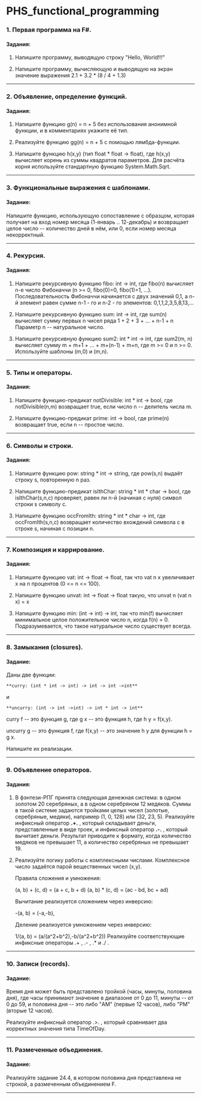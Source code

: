# PHS_functional_programming

### 1. Первая программа на F#.
####  Задания:

1. Напишите программу, выводящую строку "Hello, World!!!"

2. Напишите программу, вычисляющую и выводящую на экран значение выражения 2.1 + 3.2 * (8 / 4 + 1.3)

----
### 2. Объявление, определение функций.
#### Задания: 

1. Напишите функцию g(n) = n + 5 без использования анонимной функции, и в комментариях укажите её тип.

2. Реализуйте функцию gg(n) = n + 5 с помощью лямбда-функции.

3. Напишите функцию h(x,y) (тип float * float -> float), где h(x,y) вычисляет корень из суммы квадратов параметров. Для расчёта корня используйте стандартную функцию System.Math.Sqrt.
---

### 3. Функциональные выражения с шаблонами.
#### Задание:

Напишите функцию, использующую сопоставление с образцом, которая получает на вход номер месяца (1-январь .. 12-декабрь) и возвращает целое число -- количество дней в нём, или 0, если номер месяца некорректный.

---
### 4. Рекурсия.
#### Задания:

1. Напишите рекурсивную функцию fibo: int -> int, где fibo(n) вычисляет n-е число Фибоначчи (n >= 0, fibo(0)=0, fibo(1)=1, ...). Последовательность Фибоначчи начинается с двух значений 0,1, а n-й элемент равен сумме n-1 - го и n-2 - го элементов: 0,1,1,2,3,5,8,13,...

2. Напишите рекурсивную функцию sum: int -> int, где sum(n) вычисляет сумму первых n чисел ряда 1 + 2 + 3 + ... + n-1 + n
Параметр n -- натуральное число.

3. Напишите рекурсивную функцию sum2: int * int -> int, где sum2(m, n) вычисляет сумму m + m+1 + ... + m+(n-1) + m+n, где m >= 0 и n >= 0.
Используйте шаблоны (m,0) и (m,n).

----

### 5. Типы и операторы.
#### Задания:

1. Напишите функцию-предикат notDivisible: int * int -> bool, где notDivisible(n,m) возвращает true, если число n -- делитель числа m.

2. Напишите функцию-предикат prime: int -> bool, где prime(n) возвращает true, если n -- простое число.

----

### 6. Символы и строки.
#### Задания:

1. Напишите функцию pow: string * int -> string, где pow(s,n) выдаёт строку s, повторенную n раз.

2. Напишите функцию-предикат isIthChar: string * int * char -> bool, где isIthChar(s,n,c) проверяет, равен ли n-й (начиная с нуля) символ строки s символу c.

3. Напишите функцию occFromIth: string * int * char -> int, где occFromIth(s,n,c) возвращает количество вхождений символа с в строке s, начиная с позиции n.

----

### 7. Композиция и каррирование.
#### Задания:
1. Напишите функцию vat: int -> float -> float, так что vat n x увеличивает x на n процентов (0 <= n <= 100).

2. Напишите функцию unvat: int -> float -> float такую, что
unvat n (vat n x) = x

3. Напишите функцию min: (int -> int) -> int, так что min(f) вычисляет минимальное целое положительное число n, когда f(n) = 0. Подразумевается, что такое натуральное число существует всегда.

----
### 8. Замыкания (closures).
#### Задание:
Даны две функции:

    **curry: (int * int -> int) -> int -> int ->int**

и

    **uncurry: (int -> int ->int) -> int * int -> int**

curry f -- это функция g, где g x -- это функция h, где h y = f(x,y).

uncurry g -- это функция f, где f(x,y) -- это значение h y для функции h = g x.

Напишите их реализации.

----
### 9. Объявление операторов.

#### Задания:

1. В фэнтези-РПГ принята следующая денежная система: в одном золотом 20 серебряных, а в одном серебряном 12 медяков. Суммы в такой системе задаются тройками целых чисел (золотые, серебряные, медяки), например (1, 0, 128) или (32, 23, 5).
Реализуйте инфиксный оператор **.+.** , который складывает деньги, представленные в виде троек, и инфиксный оператор **.-.** , который вычитает деньги. Результат приводите к формату, когда количество медяков не превышает 11, а количество серебряных не превышает 19.

2. Реализуйте логику работы с комплексными числами. Комплексное число задаётся парой вещественных чисел (x,y).

   Правила сложения и умножения:

   (a, b) + (c, d) = (a + c, b + d)
   (a, b) * (c, d) = (ac - bd, bc + ad)
   
   Вычитание реализуется сложением через инверсию:

   -(a, b) = (-a,-b),
   
   Деление реализуется умножением через инверсию:

   1/(a, b) = (a/(a^2+b^2),-b/(a^2+b^2))
   Реализуйте соответствующие инфиксные операторы .+ , .- , .* и ./ .
   
----
### 10. Записи (records).
#### Задание:

Время дня может быть представлено тройкой (часы, минуты, половина дня), где часы принимают значение в диапазоне от 0 до 11, минуты -- от 0 до 59, и половина дня -- это либо "AM" (первые 12 часов), либо "PM" (вторые 12 часов).

Реализуйте инфиксный оператор .>. , который сравнивает два корректных значения типа TimeOfDay.

----
### 11. Размеченные объединения.

#### Задание:

Реализуйте задание 24.4, в котором половина дня представлена не строкой, а размеченным объединением F.

----
